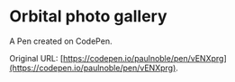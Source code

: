 # Orbital photo gallery

A Pen created on CodePen.

Original URL: [https://codepen.io/paulnoble/pen/vENXprg](https://codepen.io/paulnoble/pen/vENXprg).

